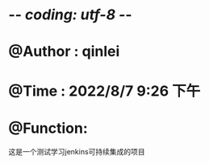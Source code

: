 # -*- coding: utf-8 -*-
# @Author : qinlei
# @Time : 2022/8/7 9:26 下午
# @Function:

这是一个测试学习jenkins可持续集成的项目